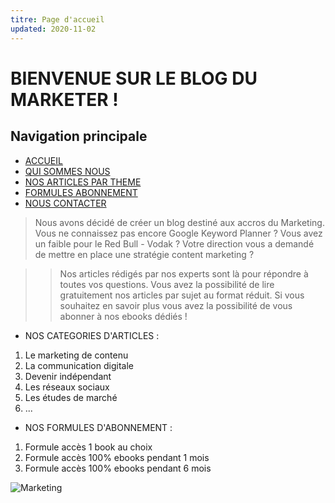 ```yaml
---
titre: Page d'accueil
updated: 2020-11-02
---
```


# BIENVENUE SUR LE BLOG DU MARKETER !

## Navigation principale
- [ACCUEIL](#)
- [QUI SOMMES NOUS](#)
- [NOS ARTICLES PAR THEME](#)
- [FORMULES ABONNEMENT](#)
- [NOUS CONTACTER](#)


> Nous avons décidé de créer un blog destiné aux accros du Marketing.
Vous ne connaissez pas encore Google Keyword Planner ? Vous avez un faible pour le Red Bull - Vodak ? Votre direction vous a demandé de mettre en place une stratégie content marketing ?

>> Nos articles rédigés par nos experts sont là pour répondre à toutes vos questions. Vous avez la possibilité de lire gratuitement nos articles par sujet au format réduit. Si vous souhaitez en savoir plus vous avez la possibilité de vous abonner à nos ebooks dédiés !

* NOS CATEGORIES D'ARTICLES :
1. Le marketing de contenu
2. La communication digitale
3. Devenir indépendant
4. Les réseaux sociaux
5. Les études de marché
6. ...

* NOS FORMULES D'ABONNEMENT :
1. Formule accès 1 book au choix
2. Formule accès 100% ebooks pendant 1 mois
3. Formule accès 100% ebooks pendant 6 mois

![Marketing](https://www.comptanoo.fr/wp-content/uploads/2019/09/marketing-physique.jpg) 

